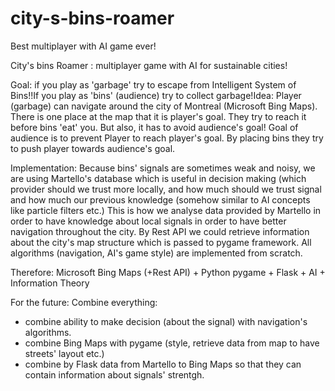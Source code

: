 # city-s-bins-roamer
Best multiplayer with AI game ever!

City's bins Roamer : multiplayer game with AI for sustainable cities!

Goal: if you play as 'garbage' try to escape from Intelligent System of Bins!!If you play as 'bins' (audience) try to collect garbage!Idea: Player (garbage) can navigate around the city of Montreal (Microsoft Bing Maps). There is one place at the map that it is player's goal. They try to reach it before bins 'eat' you. But also, it has to avoid audience's goal!
Goal of audience is to prevent Player to reach player's goal. By placing bins they try to push player towards audience's goal.

Implementation: Because bins' signals are sometimes weak and noisy, we are using Martello's database which is useful in decision making (which provider should we trust more locally, and how much should we trust signal and how much our previous knowledge (somehow similar to AI concepts like particle filters etc.) This is how we analyse data provided by Martello in order to have knowledge about local signals in order to have better navigation throughout the city. 
By Rest API we could retrieve information about the city's map structure which is passed to pygame framework. All algorithms (navigation, AI's game style) are implemented from scratch. 

Therefore: Microsoft Bing Maps (+Rest API) + Python pygame + Flask + AI + Information Theory

For the future:
Combine everything:
- combine ability to make decision (about the signal) with navigation's algorithms.
- combine Bing Maps with pygame (style, retrieve data from map to have streets' layout etc.)
- combine by Flask data from Martello to Bing Maps so that they can contain information about signals' strentgh.
